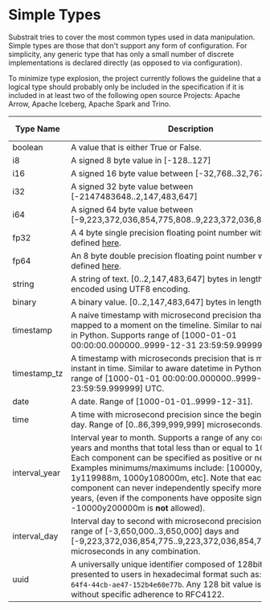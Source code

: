 # Simple Types

Substrait tries to cover the most common types used in data manipulation. Simple types are those that don't support any form of configuration. For simplicity, any generic type that has only a small number of discrete implementations is declared directly (as opposed to via configuration).

To minimize type explosion, the project currently follows the guideline that a logical type should probably only be included in the specification if it is included in at least two of the following open source Projects: Apache Arrow, Apache Iceberg, Apache Spark and Trino.

| Type Name       | Description                                                  | Arrow Analog           | Iceberg Analog | Spark Analog  | Trino Analog           |
| --------------- | ------------------------------------------------------------ | ---------------------- | -------------- | ------------- | ---------------------- |
| boolean         | A value that is either True or False.                  | Bool                   | boolean        | boolean       | boolean                |
| i8              | A signed 8 byte value in [-128..127]                         | Int&lt;8,true&gt;            | -              | ByteType      | tinyint                |
| i16             | A signed 16 byte value between [-32,768..32,767]             | Int&lt;16,true&gt;           | -              | ShortType     | smallint               |
| i32             | A signed 32 byte value between [-2147483648..2,147,483,647]  | Int&lt;32,true&gt;           | int            | IntegerType   | int                    |
| i64             | A signed 64 byte value between [−9,223,372,036,854,775,808..9,223,372,036,854,775,807] | Int&lt;64,true&gt;           | long           | LongType      | bigint                 |
| fp32            | A 4 byte single precision floating point number with range as defined [here](https://en.wikipedia.org/wiki/Single-precision_floating-point_format). | Float&lt;SINGLE&gt;          | float          | FloatType     | real                   |
| fp64            | An 8 byte double precision floating point number with range as defined [here](https://en.wikipedia.org/wiki/Double-precision_floating-point_format). | Float&lt;DOUBLE&gt;          | double         | DecimalType   | double                 |
| string          | A string of text. [0..2,147,483,647] bytes in length. String is encoded using UTF8 encoding. | Utf8                   | string         | StringType    | varchar (no len)       |
| binary          | A binary value. [0..2,147,483,647] bytes in length. | Binary                 | binary         | BinaryType    | Varbinary              |
| timestamp | A naive timestamp with microsecond precision that cannot be mapped to a moment on the timeline. Similar to naive datetime in Python. Supports range of [1000-01-01 00:00:00.000000..9999-12-31 23:59:59.999999] | timestamp&lt;MICROSECOND&gt; | timestamp      | TimestampType | timestamp(6)           |
| timestamp_tz | A timestamp with microseconds precision that is mapped to an instant in time. Similar to aware datetime in Python. Supports a range of [1000-01-01 00:00:00.000000..9999-12-31 23:59:59.999999] UTC. | timestamp&lt;micro;utc&gt; | timestamptz | - | timestamp(6) with time zone |
| date            | A date. Range of [1000-01-01..9999-12-31]. | Date&lt;MILLISECOND&gt;      | date           | DateType      | Date                   |
| time      | A time with microsecond precision since the beginning of any day. Range of [0..86,399,999,999] microseconds. | Time&lt;MICROSECOND;64&gt;   | time           | time(6)       | time(6)                |
| interval_year   | Interval year to month. Supports a range of any combination of years and months that total less than or equal to 10,000 years. Each component can be specified as positive or negative. Examples minimums/maximums include: [10000y, -120000m, 1y119988m, 1000y108000m, etc]. Note that each component can never independently specify more than 10,000 years, (even if the components have opposite signs e.g. -10000y200000m is **not** allowed). | INTERVAL&lt;YEAR_MONTH&gt;   | -              | -             | Interval year to month |
| interval_day    | Interval day to second with microsecond precision. Supports a range of  [-3,650,000..3,650,000] days and [-9,223,372,036,854,775..9,223,372,036,854,775] microseconds in any combination. | INTERVAL&lt;MONTH_DAY_NANO&gt; | -              | -             | Interval day to second |
| uuid | A universally unique identifier composed of 128bits. Typically presented to users in hexadecimal format such as: `c48ffa9e-64f4-44cb-ae47-152b4e60e77b`. Any 128 bit value is allowed without specific adherence to RFC4122. |  | uuid |  | UUID |
